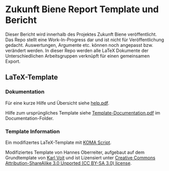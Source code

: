 # Zukunft Biene Report Template und Bericht

Dieser Bericht wird innerhalb des Projektes Zukunft Biene veröffentlicht. Das Repo stellt eine Work-In-Progress dar und ist nicht für Veröffentlichung gedacht. Auswertungen, Argumente etc. können noch angepasst bzw. verändert werden. In dieser Repo werden alle LaTeX Dokumente der Unterschiedlichen Arbeitsgruppen verknüpft für einen gemeinsamen Export.

## LaTeX-Template

### Dokumentation

Für eine kurze Hilfe und Übersicht siehe [help.pdf](documentation/Help.pdf).

Hilfe zum ursprüngliches Template siehe [Template-Documentation.pdf](documentation/Template-Documentation.pdf) im Documentation-Folder.

### Template Information

Ein modifizertes LaTeX-Template mit [KOMA Script](http://www.komascript.de/).

Modifiziertes Template von Hannes Oberreiter, aufgebaut auf dem Grundtemplate von [Karl Voit](https://github.com/novoid/LaTeX-KOMA-template) und ist Lizensiert unter [Creative Commons Attribution-ShareAlike 3.0 Unported (CC BY-SA 3.0) license](https://creativecommons.org/licenses/by-sa/3.0/).
